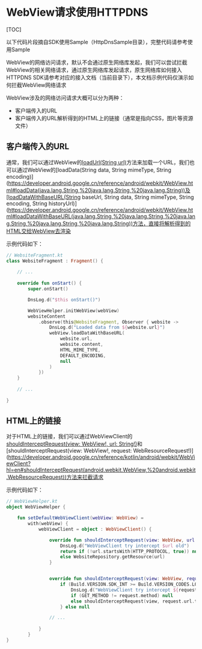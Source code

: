 # WebView请求使用HTTPDNS

[TOC]

以下代码片段摘自SDK使用Sample（HttpDnsSample目录），完整代码请参考使用Sample

WebView的网络访问请求，默认不会通过原生网络库发起，我们可以尝试拦截WebView的相关网络请求，通过原生网络库发起请求，原生网络库如何接入HTTPDNS SDK请参考对应的接入文档（当前目录下），本文档示例代码仅演示如何拦截WebView网络请求

WebView涉及的网络访问请求大概可以分为两种：

- 客户端传入的URL
- 客户端传入的URL解析得到的HTML上的链接（通常是指向CSS，图片等资源文件）

## 客户端传入的URL

通常，我们可以通过WebView的[loadUrl(String url)](https://developer.android.google.cn/reference/android/webkit/WebView#loadUrl(java.lang.String))方法来加载一个URL，我们也可以通过WebView的[loadData(String data, String mimeType, String encoding)](https://developer.android.google.cn/reference/android/webkit/WebView.html#loadData(java.lang.String,%20java.lang.String,%20java.lang.String))及[loadDataWithBaseURL(String baseUrl, String data, String mimeType, String encoding, String historyUrl)](https://developer.android.google.cn/reference/android/webkit/WebView.html#loadDataWithBaseURL(java.lang.String,%20java.lang.String,%20java.lang.String,%20java.lang.String,%20java.lang.String))方法，直接将解析得到的HTML交给WebView去渲染

示例代码如下：

```kotlin
// WebsiteFragment.kt
class WebsiteFragment : Fragment() {
    
    // ...
    
	override fun onStart() {
        super.onStart()

        DnsLog.d("$this onStart()")

        WebViewHelper.initWebView(webView)
        websiteContent
            .observe(this@WebsiteFragment, Observer { website ->
                DnsLog.d("Loaded data from ${website.url}")
                webView.loadDataWithBaseURL(
                    website.url,
                    website.content,
                    HTML_MIME_TYPE,
                    DEFAULT_ENCODING,
                    null
                )
            })
    }
    
    // ...
    
}
```

## HTML上的链接

对于HTML上的链接，我们可以通过WebViewClient的[shouldInterceptRequest(view: WebView!, url: String!)](https://developer.android.google.cn/reference/kotlin/android/webkit/WebViewClient?hl=en#shouldInterceptRequest(android.webkit.WebView,%20kotlin.String))和[shouldInterceptRequest(view: WebView!, request: WebResourceRequest!)](https://developer.android.google.cn/reference/kotlin/android/webkit/WebViewClient?hl=en#shouldInterceptRequest(android.webkit.WebView,%20android.webkit.WebResourceRequest))方法来拦截请求

示例代码如下：

```kotlin
// WebViewHelper.kt
object WebViewHelper {

    fun setDefaultWebViewClient(webView: WebView) =
        with(webView) {
            webViewClient = object : WebViewClient() {

                override fun shouldInterceptRequest(view: WebView, url: String): WebResourceResponse? {
                    DnsLog.d("WebViewClient try intercept $url old")
                    return if (!url.startsWith(HTTP_PROTOCOL, true)) null
                    else WebsiteRepository.getResource(url)
                }


                override fun shouldInterceptRequest(view: WebView, request: WebResourceRequest) =
                    if (Build.VERSION.SDK_INT >= Build.VERSION_CODES.LOLLIPOP) {
                        DnsLog.d("WebViewClient try intercept ${request.url}")
                        if (GET_METHOD != request.method) null
                        else shouldInterceptRequest(view, request.url.toString())
                    } else null

                // ...
                
            }
        }
}
```

